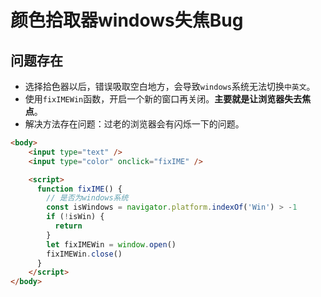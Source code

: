 # 颜色拾取器windows失焦Bug

## 问题存在

- 选择拾色器以后，错误吸取空白地方，会导致`windows`系统无法切换`中英文`。
- 使用`fixIMEWin`函数，开启一个新的窗口再关闭。**主要就是让浏览器失去焦点**。
- 解决方法存在问题：过老的浏览器会有闪烁一下的问题。

```html
<body>
    <input type="text" />
    <input type="color" onclick="fixIME" />

    <script>
      function fixIME() {
        // 是否为windows系统
        const isWindows = navigator.platform.indexOf('Win') > -1
        if (!isWin) {
          return
        }
        let fixIMEWin = window.open()
        fixIMEWin.close()
      }
    </script>
</body>
```